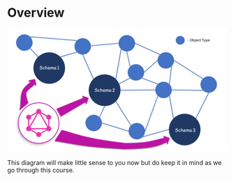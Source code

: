 # Overview

![An overview of how GraphQL works](../.gitbook/assets/graphql-overview.png)

This diagram will make little sense to you now but do keep it in mind as we go through this course.



